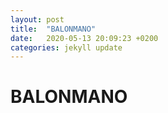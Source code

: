 ```yaml
---
layout: post
title:  "BALONMANO"
date:   2020-05-13 20:09:23 +0200
categories: jekyll update
---
```


# BALONMANO
